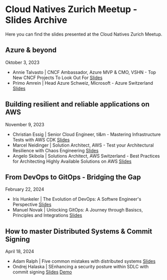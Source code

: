 # Cloud Natives Zurich Meetup - Slides Archive

Here you can find the slides presented at the Cloud Natives Zurich Meetup.

## Azure & beyond

Oktober 3, 2023

- Annie Talvasto | CNCF Ambassador, Azure MVP & CMO, VSHN - Top New CNCF Projects To Look Out For [Slides](https://github.com/AnnieTalvasto/presentations/blob/main/Cloud%20Native%20Zurich%20-%20Top%20New%20CNCF%20Projects%20to%20Look%20Out%20for%20-%20Annie%20Talvasto.pdf)
- Primo Amrein | Head Azure Schweiz, Microsoft - Azure Switzerland [Slides]()

## Building resilient and reliable applications on AWS

November 9, 2023

- Christian Essig | Senior Cloud Engineer, ti&m - Mastering Infrastructure Tests with AWS CDK [Slides]()
- Marcel Neidinger | Solution Architect, AWS - Test your Architectural Resilience with Chaos Engineering [Slides]()
- Angelo Skibola | Solutions Architect, AWS Switzerland - Best Practices for Architecting Highly Available Solutions on AWS [Slides]()

## From DevOps to GitOps - Bridging the Gap

February 22, 2024

- Iris Hunkeler | The Evolution of DevOps: A Softwre Engineer's Perspective [Slides]()
- Manuel Novak | Unlocking GitOps: A Journey through Basiscs, Principles and Integrations [Slides]()

## How to master Distributed Systems & Commit Signing

April 18, 2024

- Adam Ralph | Five common mistakes with distributed systems [Slides](https://particular.net/videos#presentations)
- Ondrej Halaska | SEnhancing a security posture within SDLC with commit signing [Slides](slides/2024-distributed-systems-commit-signing/2024-Commit-Signing.pdf) [Demo](slides/2024-distributed-systems-commit-signing/comming-signing-demo-final.mov)
